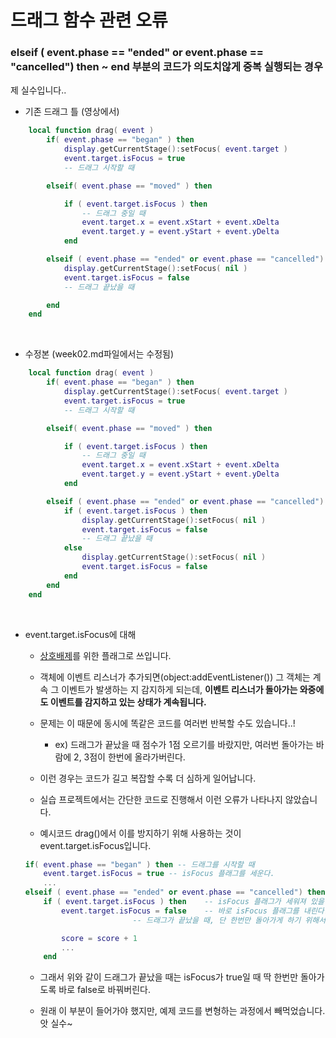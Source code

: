 # 드래그 함수 관련 오류

### elseif ( event.phase == "ended" or event.phase == "cancelled") then ~ end 부분의 코드가 의도치않게 중복 실행되는 경우

제 실수입니다..

* 기존 드래그 틀 (영상에서)
```lua
	local function drag( event )
		if( event.phase == "began" ) then
			display.getCurrentStage():setFocus( event.target )
			event.target.isFocus = true
			-- 드래그 시작할 때

		elseif( event.phase == "moved" ) then

			if ( event.target.isFocus ) then
				-- 드래그 중일 때
				event.target.x = event.xStart + event.xDelta
				event.target.y = event.yStart + event.yDelta
			end

		elseif ( event.phase == "ended" or event.phase == "cancelled") then
			display.getCurrentStage():setFocus( nil )
			event.target.isFocus = false
			-- 드래그 끝났을 때

		end
	end
```

<br>

* 수정본 (week02.md파일에서는 수정됨)  

```lua
	local function drag( event )
		if( event.phase == "began" ) then
			display.getCurrentStage():setFocus( event.target )
			event.target.isFocus = true
			-- 드래그 시작할 때

		elseif( event.phase == "moved" ) then

			if ( event.target.isFocus ) then
				-- 드래그 중일 때
				event.target.x = event.xStart + event.xDelta
				event.target.y = event.yStart + event.yDelta
			end

		elseif ( event.phase == "ended" or event.phase == "cancelled") then
			if ( event.target.isFocus ) then
				display.getCurrentStage():setFocus( nil )
				event.target.isFocus = false
				-- 드래그 끝났을 때
			else
				display.getCurrentStage():setFocus( nil )
				event.target.isFocus = false
			end
		end
	end
```

<br>

* event.target.isFocus에 대해

	- [상호배제](https://velog.io/@woga1999/%EC%83%81%ED%98%B8-%EB%B0%B0%EC%A0%9C%EC%99%80-%EB%8F%99%EA%B8%B0%ED%99%94)를 위한 플래그로 쓰입니다. 
	
	- 객체에 이벤트 리스너가 추가되면(object:addEventListener()) 그 객체는 계속 그 이벤트가 발생하는 지 감지하게 되는데, **이벤트 리스너가 돌아가는 와중에도 이벤트를 감지하고 있는 상태가 계속됩니다.**
	
	- 문제는 이 때문에 동시에 똑같은 코드를 여러번 반복할 수도 있습니다..!
		+ ex) 드래그가 끝났을 때 점수가 1점 오르기를 바랐지만, 여러번 돌아가는 바람에 2, 3점이 한번에 올라가버린다.
		
	- 이런 경우는 코드가 길고 복잡할 수록 더 심하게 일어납니다. 
	
	- 실습 프로젝트에서는 간단한 코드로 진행해서 이런 오류가 나타나지 않았습니다.
	
	- 예시코드 drag()에서 이를 방지하기 위해 사용하는 것이 event.target.isFocus입니다.
	
	```lua
	if( event.phase == "began" ) then -- 드래그를 시작할 때   
		event.target.isFocus = true -- isFocus 플래그를 세운다.
		...
	elseif ( event.phase == "ended" or event.phase == "cancelled") then -- 드래그가 끝났을 때
		if ( event.target.isFocus ) then 	-- isFocus 플래그가 세워져 있을 때,
			event.target.isFocus = false	-- 바로 isFocus 플래그를 내린다.
							-- 드래그가 끝났을 때, 단 한번만 돌아가게 하기 위해서다.
	
			score = score + 1
			...
		end
	```

	- 그래서 위와 같이 드래그가 끝났을 때는 isFocus가 true일 때 딱 한번만 돌아가도록 바로 false로 바꿔버린다.
	
	- 원래 이 부분이 들어가야 했지만, 예제 코드를 변형하는 과정에서 빼먹었습니다. 앗 실수~